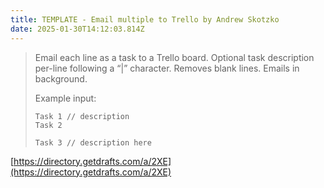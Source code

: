 ```yaml
---
title: TEMPLATE - Email multiple to Trello by Andrew Skotzko
date: 2025-01-30T14:12:03.814Z
---
```

    
> Email each line as a task to a Trello board. Optional task description per-line following a “|” character. Removes blank lines. Emails in background.
> 
> Example input: 
>     
>     
>     Task 1 // description
>     Task 2
>     
>     Task 3 // description here

[https://directory.getdrafts.com/a/2XE](https://directory.getdrafts.com/a/2XE)
